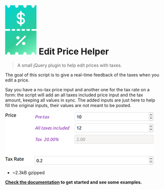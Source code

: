 # ![logo](docs/_medias/editpricehelper.svg) Edit Price Helper

> A small jQuery plugin to help edit prices with taxes.

The goal of this script is to give a real-time feedback of the taxes when you edit a price.

Say you have a no-tax price input and another one for the tax rate on a form: the script will add an all taxes included price input and the tax amount, keeping all values in sync. The added inputs are just here to help fill the original inputs, their values are not meant to be posted.

![preview](docs/_medias/editpricehelper_on.png)

* ~2.3kB gzipped

**[Check the documentation](https://tcharlss.github.io/editpricehelper/) to get started and see some examples.**